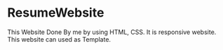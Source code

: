 # ResumeWebsite
This Website Done By me by using HTML, CSS. It is responsive website. This website can used as Template. 
